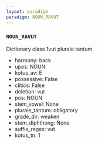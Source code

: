 ```yaml
---
layout: paradigm
paradigm: NOUN_RAVUT
---
```

### ` NOUN_RAVUT `

Dictionary class 1vut plurale tantum
* harmony: back
* upos: NOUN
* kotus_av: E
* possessive: False
* clitics: False
* deletion: vut
* pos: NOUN
* stem_vowel: None
* plurale_tantum: obligatory
* grade_dir: weaken
* stem_diphthong: None
* suffix_regex: vut
* kotus_tn: 1
